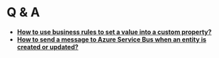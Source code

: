 # Q & A

- **[How to use business rules to set a value into a custom property?](set-value-into-custom-property.md)**
- **[How to send a message to Azure Service Bus when an entity is created or updated?](azure-service-bus-send-message.md)**
